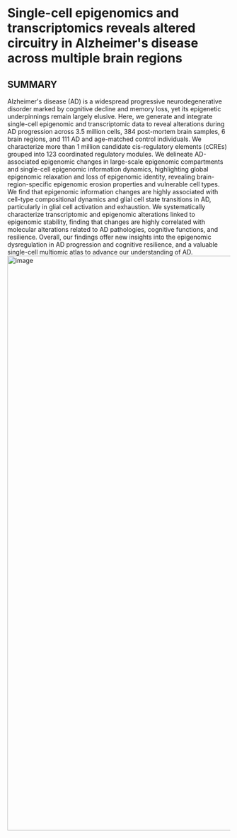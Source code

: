 # Single-cell epigenomics and transcriptomics reveals altered circuitry in Alzheimer's disease across multiple brain regions
## SUMMARY
Alzheimer's disease (AD) is a widespread progressive neurodegenerative disorder marked by cognitive decline and memory loss, yet its epigenetic underpinnings remain largely elusive. Here, we generate and integrate single-cell epigenomic and transcriptomic data to reveal alterations during AD progression across 3.5 million cells, 384 post-mortem brain samples, 6 brain regions, and 111 AD and age-matched control individuals. We characterize more than 1 million candidate cis-regulatory elements (cCREs) grouped into 123 coordinated regulatory modules. We delineate AD-associated epigenomic changes in large-scale epigenomic compartments and single-cell epigenomic information dynamics, highlighting global epigenomic relaxation and loss of epigenomic identity, revealing brain-region-specific epigenomic erosion properties and vulnerable cell types. We find that epigenomic information changes are highly associated with cell-type compositional dynamics and glial cell state transitions in AD, particularly in glial cell activation and exhaustion. We systematically characterize transcriptomic and epigenomic alterations linked to epigenomic stability, finding that changes are highly correlated with molecular alterations related to AD pathologies, cognitive functions, and resilience. Overall, our findings offer new insights into the epigenomic dysregulation in AD progression and cognitive resilience, and a valuable single-cell multiomic atlas to advance our understanding of AD.
<img width="1297" alt="image" src="https://github.com/user-attachments/assets/4de22c36-5b52-45fb-a280-b374ea4f55c2">
